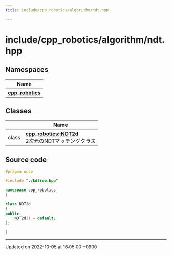 ```yaml
---
title: include/cpp_robotics/algorithm/ndt.hpp

---
```


# include/cpp_robotics/algorithm/ndt.hpp



## Namespaces

| Name           |
| -------------- |
| **[cpp_robotics](/cpp_robotics/doxybook/Namespaces/namespacecpp__robotics/)**  |

## Classes

|                | Name           |
| -------------- | -------------- |
| class | **[cpp_robotics::NDT2d](/cpp_robotics/doxybook/Classes/classcpp__robotics_1_1NDT2d/)** <br>2次元のNDTマッチングクラス  |




## Source code

```cpp
#pragma once

#include "./kdtree.hpp"

namespace cpp_robotics
{

class NDT2d
{
public:
    NDT2d() = default;
};

}
```


-------------------------------

Updated on 2022-10-05 at 16:05:00 +0900
